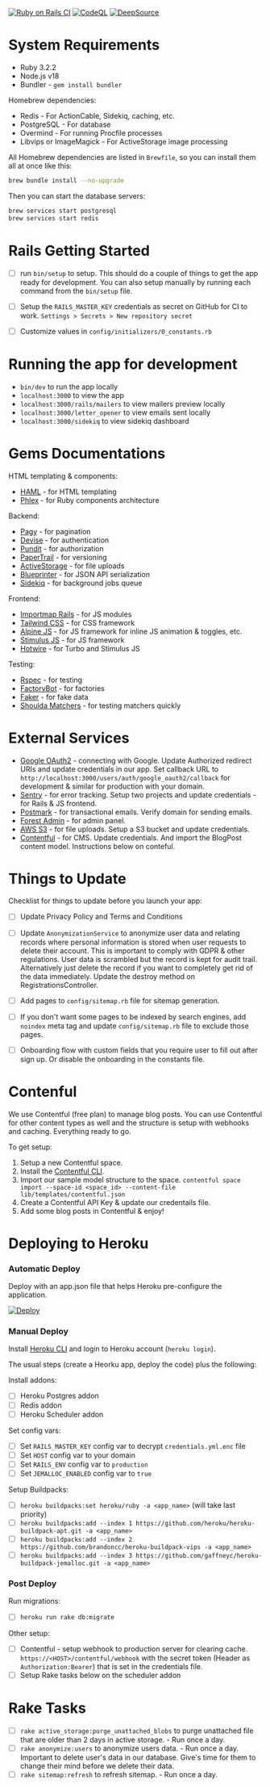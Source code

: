 [![Ruby on Rails CI](https://github.com/danielpaul/rails-starter/actions/workflows/rubyonrails.yml/badge.svg)](https://github.com/danielpaul/rails-starter/actions/workflows/rubyonrails.yml)
[![CodeQL](https://github.com/danielpaul/rails-starter/actions/workflows/github-code-scanning/codeql/badge.svg)](https://github.com/danielpaul/rails-starter/actions/workflows/github-code-scanning/codeql)
[![DeepSource](https://app.deepsource.com/gh/danielpaul/rails-starter.svg/?label=active+issues&show_trend=true&token=EPgQdBy2pEYTcBb-PA1yZnFc)](https://app.deepsource.com/gh/danielpaul/rails-starter/?ref=repository-badge)

# System Requirements

- Ruby 3.2.2
- Node.js v18
- Bundler - `gem install bundler`

Homebrew dependencies:

- Redis - For ActionCable, Sidekiq, caching, etc.
- PostgreSQL - For database
- Overmind - For running Procfile processes
- Libvips or ImageMagick - For ActiveStorage image processing

All Homebrew dependencies are listed in `Brewfile`, so you can install them all at once like this:

```bash
brew bundle install --no-upgrade
```

Then you can start the database servers:

```bash
brew services start postgresql
brew services start redis
```

# Rails Getting Started

- [ ] run `bin/setup` to setup. This should do a couple of things to get the app ready for development. You can also setup manually by running each command from the `bin/setup` file.

- [ ] Setup the `RAILS_MASTER_KEY` credentials as secret on GitHub for CI to work. `Settings > Secrets > New repository secret`

- [ ] Customize values in `config/initializers/0_constants.rb`

# Running the app for development

- `bin/dev` to run the app locally
- `localhost:3000` to view the app
- `localhost:3000/rails/mailers` to view mailers preview locally
- `localhost:3000/letter_opener` to view emails sent locally
- `localhost:3000/sidekiq` to view sidekiq dashboard

# Gems Documentations

HTML templating & components:

- [HAML](https://haml.info/) - for HTML templating
- [Phlex](https://www.phlex.fun) - for Ruby components architecture

Backend:

- [Pagy](https://ddnexus.github.io/pagy/) - for pagination
- [Devise](https://github.com/heartcombo/devise) - for authentication
- [Pundit](https://github.com/varvet/pundit) - for authorization
- [PaperTrail](https://github.com/paper-trail-gem/paper_trail) - for versioning
- [ActiveStorage](https://edgeguides.rubyonrails.org/active_storage_overview.html) - for file uploads
- [Blueprinter](https://github.com/procore/blueprinter) - for JSON API serialization
- [Sidekiq](https://github.com/sidekiq/sidekiq) - for background jobs queue

Frontend:

- [Importmap Rails](https://github.com/rails/importmap-rails) - for JS modules
- [Tailwind CSS](https://tailwindcss.com/docs) - for CSS framework
- [Alpine JS](https://alpinejs.dev/) - for JS framework for inline JS animation & toggles, etc.
- [Stimulus JS](https://stimulus.hotwire.dev/handbook/introduction) - for JS framework
- [Hotwire](https://hotwire.dev/) - for Turbo and Stimulus JS

Testing:

- [Rspec](https://rspec.info/) - for testing
- [FactoryBot](https://github.com/thoughtbot/factory_bot) - for factories
- [Faker](https://github.com/faker-ruby/faker) - for fake data
- [Shoulda Matchers](https://github.com/thoughtbot/shoulda-matchers) - for testing matchers quickly

# External Services

- [Google OAuth2](https://code.google.com/apis/console/) - connecting with Google. Update Authorized redirect URIs and update credentials in our app. Set callback URL to `http://localhost:3000/users/auth/google_oauth2/callback` for development & similar for production with your domain.
- [Sentry](https://sentry.io/welcome/) - for error tracking. Setup two projects and update credentials - for Rails & JS frontend.
- [Postmark](https://postmarkapp.com/) - for transactional emails. Verify domain for sending emails.
- [Forest Admin](https://www.forestadmin.com/) - for admin panel.
- [AWS S3](https://aws.amazon.com/s3/) - for file uploads. Setup a S3 bucket and update credentials.
- [Contentful](https://www.contentful.com/) - for CMS. Update credentials. And import the BlogPost content model. Instructions below on conteful.

# Things to Update

Checklist for things to update before you launch your app:

- [ ] Update Privacy Policy and Terms and Conditions
- [ ] Update `AnonymizationService` to anonymize user data and relating records where personal information is stored when user requests to delete their account. This is important to comply with GDPR & other regulations. User data is scrambled but the record is kept for audit trail. Alternatively just delete the record if you want to completely get rid of the data immediately. Update the destroy method on RegistrationsController.

- [ ] Add pages to `config/sitemap.rb` file for sitemap generation.
- [ ] If you don't want some pages to be indexed by search engines, add `noindex` meta tag and update `config/sitemap.rb` file to exclude those pages.

- [ ] Onboarding flow with custom fields that you require user to fill out after sign up. Or disable the onboarding in the constants file.

# Contenful

We use Contentful (free plan) to manage blog posts. You can use Contentful for other content types as well and the structure is setup with webhooks and caching. Everything ready to go.

To get setup:

1. Setup a new Contentful space.
2. Install the [Contentful CLI](https://www.contentful.com/developers/docs/tutorials/cli/installation/).
3. Import our sample model structure to the space. `contentful space import --space-id <space_id> --content-file lib/templates/contentful.json`
4. Create a Contentful API Key & update our credentails file.
5. Add some blog posts in Contentful & enjoy!

# Deploying to Heroku

### Automatic Deploy

Deploy with an app.json file that helps Heroku pre-configure the application.

[![Deploy](https://www.herokucdn.com/deploy/button.svg)](https://dashboard.heroku.com/new?template=https://github.com/danielpaul/RapidRails)

### Manual Deploy

Install [Heroku CLI](https://toolbelt.heroku.com/) and login to Heroku account (`heroku login`).

The usual steps (create a Heorku app, deploy the code) plus the following:

Install addons:

- [ ] Heroku Postgres addon
- [ ] Redis addon
- [ ] Heroku Scheduler addon

Set config vars:

- [ ] Set `RAILS_MASTER_KEY` config var to decrypt `credentials.yml.enc` file
- [ ] Set `HOST` config var to your domain
- [ ] Set `RAILS_ENV` config var to `production`
- [ ] Set `JEMALLOC_ENABLED` config var to `true`

Setup Buildpacks:

- [ ] `heroku buildpacks:set heroku/ruby -a <app_name>` (will take last priority)
- [ ] `heroku buildpacks:add --index 1 https://github.com/heroku/heroku-buildpack-apt.git -a <app_name>`
- [ ] `heroku buildpacks:add --index 2 https://github.com/brandoncc/heroku-buildpack-vips -a <app_name>`
- [ ] `heroku buildpacks:add --index 3 https://github.com/gaffneyc/heroku-buildpack-jemalloc.git -a <app_name>`

### Post Deploy

Run migrations:

- [ ] `heroku run rake db:migrate`

Other setup:

- [ ] Contentful - setup webhook to production server for clearing cache. `https://<HOST>/contentful/webhook` with the secret token (Header as `Authorization:Bearer`) that is set in the credentials file.
- [ ] Setup Rake tasks below on the scheduler addon

# Rake Tasks

- [ ] `rake active_storage:purge_unattached_blobs` to purge unattached file that are older than 2 days in active storage. - Run once a day.
- [ ] `rake anonymize:users` to anonymize users data. - Run once a day. Important to delete user's data in our database. Give's time for them to change their mind before we delete their data.
- [ ] `rake sitemap:refresh` to refresh sitemap. - Run once a day.